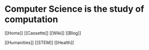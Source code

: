 # Computer Science is the study of computation
[[Home]]
[[Cassette]]
[[Wiki]]
[[Blog]]

[[Humanities]]
[[STEM]]
[[Health]]